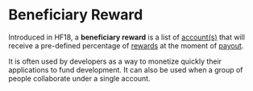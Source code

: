 # Beneficiary Reward

Introduced in HF18, a **beneficiary reward** is a list of [account(s)](/glossary/account.md) that will receive a pre-defined percentage of [rewards](/glossary/reward-pool.md) at the moment of [payout](/glossary/payout.md).

It is often used by developers as a way to monetize quickly their applications to fund development. It can also be used when a group of people collaborate under a single account.